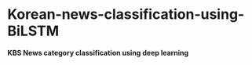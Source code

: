 # Korean-news-classification-using-BiLSTM

**KBS News category classification using deep learning**
